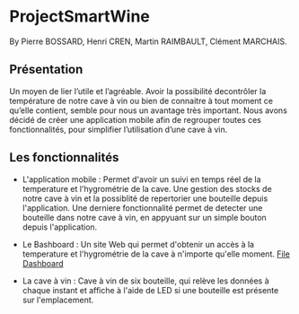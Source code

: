 # ProjectSmartWine
By Pierre BOSSARD, Henri CREN, Martin RAIMBAULT, Clément MARCHAIS.

## Présentation

Un  moyen de lier l’utile et l’agréable. Avoir la possibilité decontrôler la température de notre cave à vin ou bien de connaitre 
à tout moment ce qu’elle contient, semble pour  nous un avantage très important. Nous avons décidé de créer une application mobile 
afin de regrouper toutes ces fonctionnalités, pour simplifier l’utilisation d’une cave à vin.

## Les fonctionnalités 

* L'application mobile : Permet d'avoir un suivi en temps réel de la temperature et l'hygrométrie de la cave. Une gestion des stocks 
de notre cave à vin et la possiblité de repertorier une bouteille depuis l'application. Une derniere fonctionnalité permet de detecter
une bouteille dans notre cave à vin, en appyuant sur un simple bouton depuis l'application. 

* Le Bashboard : Un site Web qui permet d'obtenir un accès à la temperature et l'hygrométrie de la cave à n'importe qu'elle moment.
[File Dashboard](..tree/main/DashboardSmartWine)

* La cave à vin : Cave à vin de six bouteille, qui relève les données à chaque instant et affiche à l'aide de LED si une bouteille
est présente sur l'emplacement. 




